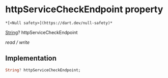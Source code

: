 


# httpServiceCheckEndpoint property




    *[<Null safety>](https://dart.dev/null-safety)*


[String](https://api.flutter.dev/flutter/dart-core/String-class.html)? httpServiceCheckEndpoint
  
_read / write_






## Implementation

```dart
String? httpServiceCheckEndpoint;


```







